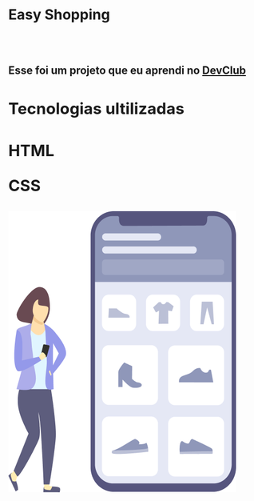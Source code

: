 <h1>Easy Shopping</h1>
<br>
<br>
<h2>Esse foi um projeto que eu aprendi no <a href="https://rodolfomori.com.br/devclub">DevClub<a/><h2/>

<h2>Tecnologias ultilizadas<h2/>

<p>HTML<p/>
<p>CSS<p/>

<img src="https://github.com/geansouza7/projeto2/blob/master/Illustration-3-3.png?raw=true" />
